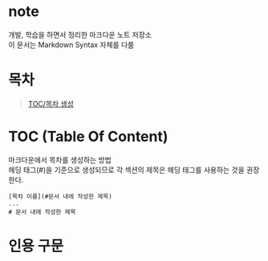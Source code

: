 # note
개발, 학습을 하면서 정리한 마크다운 노트 저장소  
이 문서는 Markdown Syntax 자체를 다룸  

# 목차
> [TOC/목차 생성](#toc-table-of-content)

# TOC (Table Of Content)
마크다운에서 목차를 생성하는 방법  
헤딩 태그(#)을 기준으로 생성되므로 각 섹션의 제목은 헤딩 태그를 사용하는 것을 권장한다.  
```
[목차 이름](#문서 내에 작성한 제목)
...
# 문서 내에 작성한 제목
```

# 인용 구문